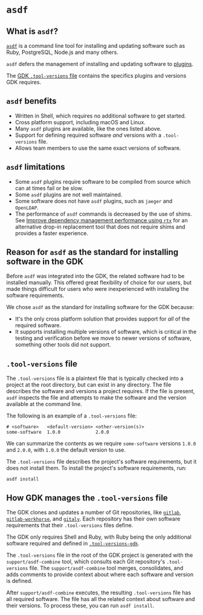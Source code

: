 # `asdf`

## What is `asdf`?

[`asdf`](https://asdf-vm.com/) is a command line tool for installing and updating software such as Ruby, PostgreSQL, Node.js and many others.

`asdf` defers the management of installing and updating software to [plugins](https://github.com/asdf-vm/asdf-plugins).

The [GDK `.tool-versions` file](../.tool-versions) contains the specifics plugins and versions GDK requires.

## `asdf` benefits

- Written in Shell, which requires no additional software to get started.
- Cross platform support, including macOS and Linux.
- Many `asdf` plugins are available, like the ones listed above.
- Support for defining required software _and_ versions with a `.tool-versions` file.
- Allows team members to use the same exact versions of software.

## `asdf` limitations

- Some `asdf` plugins require software to be compiled from source which can at times fail or be slow.
- Some `asdf` plugins are not well maintained.
- Some software does not have `asdf` plugins, such as `jaeger` and `OpenLDAP`.
- The performance of `asdf` commands is decreased by the use of shims.
  See [Improve dependency management performance using `rtx`](howto/rtx.md) for an alternative drop-in replacement tool
  that does not require shims and provides a faster experience.

## Reason for `asdf` as the standard for installing software in the GDK

Before `asdf` was integrated into the GDK, the related software had to be installed manually. This offered great flexibility of choice for our users, but made things difficult for users who were inexperienced with installing the software requirements.

We chose `asdf` as the standard for installing software for the GDK because:

- It's the only cross platform solution that provides support for _all_ of the required software.
- It supports installing multiple versions of software, which is critical in the testing and verification before we move to newer versions of software, something other tools did not support.

## `.tool-versions` file

The `.tool-versions` file is a plaintext file that is typically checked into a project at the root directory, but can exist in any directory. The file describes the software and versions a project requires. If the file is present, `asdf` inspects the file and attempts to make the software and the version available at the command line.

The following is an example of a `.tool-versions` file:

```plaintext
# <software>   <default-version> <other-version(s)>
some-software  1.0.0             2.0.0
```

We can summarize the contents as we require `some-software` versions `1.0.0` and `2.0.0`, with `1.0.0` the default version to use.

The `.tool-versions` file describes the project's software requirements, but it does not install them. To install the project's software requirements, run:

```shell
asdf install
```

## How GDK manages the `.tool-versions` file

The GDK clones and updates a number of Git repositories, like [`gitlab`](https://gitlab.com/gitlab-org/gitlab), [`gitlab-workhorse`](https://gitlab.com/gitlab-org/gitlab/-/tree/master/workhorse), and [`gitaly`](https://gitlab.com/gitlab-org/gitaly). Each repository has their own software requirements that their `.tool-versions` files define.

The GDK only requires Shell and Ruby, with Ruby being the only additional software required and defined in [`.tool-versions-gdk`](https://gitlab.com/gitlab-org/gitlab-development-kit/-/blob/main/.tool-versions-gdk).

The `.tool-versions` file in the root of the GDK project is generated with the `support/asdf-combine` tool, which consults each Git repository's `.tool-versions` file. The `support/asdf-combine` tool merges, consolidates, and adds comments to provide context about where each software and version is defined.

After `support/asdf-combine` executes, the resulting `.tool-versions` file has all required software. The file has all the related context about software and their versions. To process these, you can run `asdf install`.
